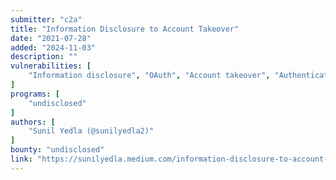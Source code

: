 ```yaml
---
submitter: "c2a"
title: "Information Disclosure to Account Takeover"
date: "2021-07-28"
added: "2024-11-03"
description: ""
vulnerabilities: [
    "Information disclosure", "OAuth", "Account takeover", "Authentication bypass"
]
programs: [
    "undisclosed"
]
authors: [
    "Sunil Yedla (@sunilyedla2)"
]
bounty: "undisclosed"
link: "https://sunilyedla.medium.com/information-disclosure-to-account-takeover-a21b2b54147a"
---
```




